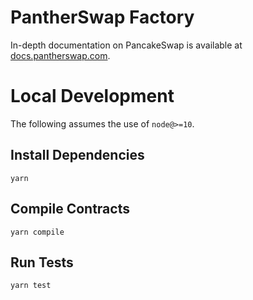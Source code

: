 # PantherSwap Factory

In-depth documentation on PancakeSwap is available at [docs.pantherswap.com](https://docs.pantherswap.com/).

# Local Development

The following assumes the use of `node@>=10`.

## Install Dependencies

`yarn`

## Compile Contracts

`yarn compile`

## Run Tests

`yarn test`

